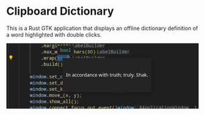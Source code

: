 # Clipboard Dictionary
This is a Rust GTK application that displays an offline dictionary definition of a word highlighted with double clicks.

![Screenshot](img/Screenshot.png)